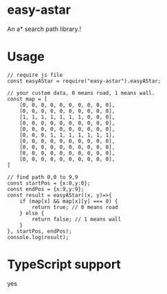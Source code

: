 # easy-astar
An a* search path library.!

# Usage

    // require js file
    const easyAStar = require("easy-astar").easyAStar;

    // your custom data, 0 means road, 1 means wall.
    const map = [
        [0, 0, 0, 0, 0, 0, 0, 0, 0, 0],
        [0, 0, 0, 0, 0, 0, 0, 0, 0, 0],
        [1, 1, 1, 1, 1, 1, 1, 0, 0, 0],
        [0, 0, 0, 0, 0, 0, 0, 0, 0, 0],
        [0, 0, 0, 0, 0, 0, 0, 0, 0, 0],
        [0, 0, 0, 1, 1, 1, 1, 1, 1, 1],
        [0, 0, 0, 0, 0, 0, 0, 0, 0, 0],
        [0, 0, 0, 0, 0, 0, 0, 0, 0, 0],
        [0, 0, 0, 0, 0, 0, 0, 0, 0, 0],
        [0, 0, 0, 0, 0, 0, 0, 0, 0, 0],
    ]

    // find path 0,0 to 9,9
    const startPos = {x:0,y:0};
    const endPos = {x:9,y:9};
    const result = easyAStar((x, y)=>{
        if (map[x] && map[x][y] === 0) {
            return true; // 0 means road
        } else {
            return false; // 1 means wall
        }
    }, startPos, endPos);
    console.log(result);

# TypeScript support
yes
